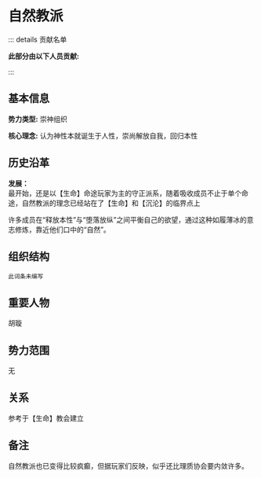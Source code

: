 # 自然教派
::: details 贡献名单

**此部分由以下人员贡献:**
<MemberBlock :filterNames="teamMembers" />

<script setup>


const teamMembers = [
'辽神',
'琥珀',
];
</script>

:::
## 基本信息
**势力类型:** 崇神组织

**核心理念:** 认为神性本就诞生于人性，崇尚解放自我，回归本性
## 历史沿革
**发展：**   
最开始，还是以【生命】命途玩家为主的守正派系，随着吸收成员不止于单个命途，自然教派的理念已经站在了【生命】和【沉沦】的临界点上

许多成员在“释放本性”与“堕落放纵”之间平衡自己的欲望，通过这种如履薄冰的意志修炼，靠近他们口中的“自然”。

## 组织结构
`此词条未编写`
## 重要人物
胡璇
## 势力范围
无
## 关系
参考于【生命】教会建立
## 备注
自然教派也已变得比较疯癫，但据玩家们反映，似乎还比理质协会要内敛许多。